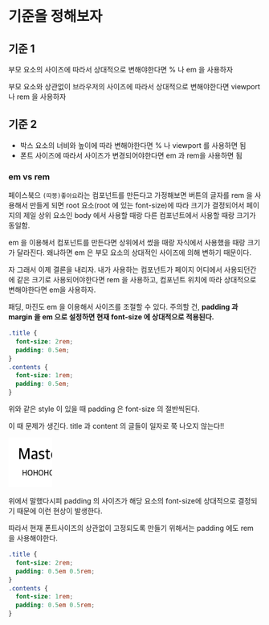 # 기준을 정해보자

## 기준 1

부모 요소의 사이즈에 따라서 상대적으로 변해야한다면 % 나 em 을 사용하자

부모 요소와 상관없이 브라우저의 사이즈에 따라서 상대적으로 변해야한다면 viewport 나 rem 을 사용하자

## 기준 2

* 박스 요소의 너비와 높이에 따라 변해야한다면 % 나 viewport 를 사용하면 됨
* 폰트 사이즈에 따라서 사이즈가 변경되어야한다면 em 과 rem을 사용하면 됨

### em vs rem

페이스북으 `(따봉)좋아요`라는 컴포넌트를 만든다고 가정해보면 버튼의 글자를 rem 을 사용해서 만들게 되면 root 요소\(root 에 있는 font-size\)에 따라 크기가 결정되어서 페이지의 제일 상위 요소인 body 에서 사용할 때랑 다른 컴포넌트에서 사용할 때랑 크기가 동일함.

em 을 이용해서 컴포넌트를 만든다면 상위에서 썼을 때랑 자식에서 사용했을 때랑 크기가 달라진다. 왜냐하면 em 은 부모 요소의 상대적인 사이즈에 의해 변하기 때문이다.

자 그래서 이제 결론을 내리자. 내가 사용하는 컴포넌트가 페이지 어디에서 사용되던간에 같은 크기로 사용되어야한다면 rem 을 사용하고, 컴포넌트 위치에 따라 상대적으로 변해야한다면 em을 사용하자.

패딩, 마진도 em 을 이용해서 사이즈를 조절할 수 있다. 주의할 건, **padding 과 margin 을 em 으로 설정하면 현재 font-size 에 상대적으로 적용된다.**

```css
.title {
  font-size: 2rem;
  padding: 0.5em;
}
.contents {
  font-size: 1rem;
  padding: 0.5em;
}
```

위와 같은 style 이 있을 때 padding 은 font-size 의 절반씩된다.

이 때 문제가 생긴다. title 과 content 의 글들이 일자로 쭉 나오지 않는다!!

![&#xD3C9;&#xD589;&#xC774; &#xB9DE;&#xC9C0; &#xC54A;&#xB2E4;!](../../../.gitbook/assets/2021-03-19-1.02.22.png)

위에서 말했다시피 padding 의 사이즈가 해당 요소의 font-size에 상대적으로 결정되기 때문에 이런 현상이 발생한다.

따라서 현재 폰트사이즈의 상관없이 고정되도록 만들기 위해서는 padding 에도 rem 을 사용해야한다.

```css
.title {
  font-size: 2rem;
  padding: 0.5em 0.5rem;
}
.contents {
  font-size: 1rem;
  padding: 0.5em 0.5rem;
}
```

